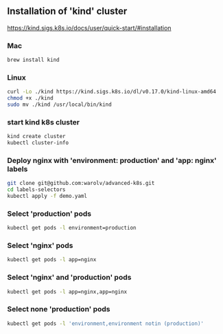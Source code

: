 ## Installation of 'kind' cluster
https://kind.sigs.k8s.io/docs/user/quick-start/#installation

### Mac
```bash
brew install kind
```

### Linux
```bash
curl -Lo ./kind https://kind.sigs.k8s.io/dl/v0.17.0/kind-linux-amd64
chmod +x ./kind
sudo mv ./kind /usr/local/bin/kind
```

### start kind k8s cluster
```bash
kind create cluster
kubectl cluster-info
```

### Deploy nginx with 'environment: production' and 'app: nginx' labels
```bash
git clone git@github.com:warolv/advanced-k8s.git
cd labels-selectors
kubectl apply -f demo.yaml
```

### Select 'production' pods
```bash
kubectl get pods -l environment=production
```

### Select 'nginx' pods
```bash
kubectl get pods -l app=nginx
```

### Select 'nginx' and 'production' pods
```bash
kubectl get pods -l app=nginx,app=nginx
```


### Select none 'production' pods
```bash
kubectl get pods -l 'environment,environment notin (production)'
```
